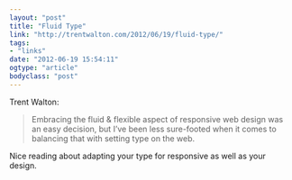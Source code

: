 ```yaml
---
layout: "post"
title: "Fluid Type"
link: "http://trentwalton.com/2012/06/19/fluid-type/"
tags: 
- "links"
date: "2012-06-19 15:54:11"
ogtype: "article"
bodyclass: "post"
---
```


Trent Walton:

> Embracing the fluid & flexible aspect of responsive web design was an easy decision, but I’ve been less sure-footed when it comes to balancing that with setting type on the web.

Nice reading about adapting your type for responsive as well as your design.